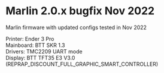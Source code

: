 # Marlin 2.0.x bugfix Nov 2022 <br />
 Marlin firmware with updated configs tested in Nov 2022 <br />
 
 Printer: Ender 3 Pro <br />
 Mainboard: BTT SKR 1.3 <br />
 Drivers: TMC2209 UART mode <br />
 Display: BTT TFT35 E3 V3.0 (REPRAP_DISCOUNT_FULL_GRAPHIC_SMART_CONTROLLER)
